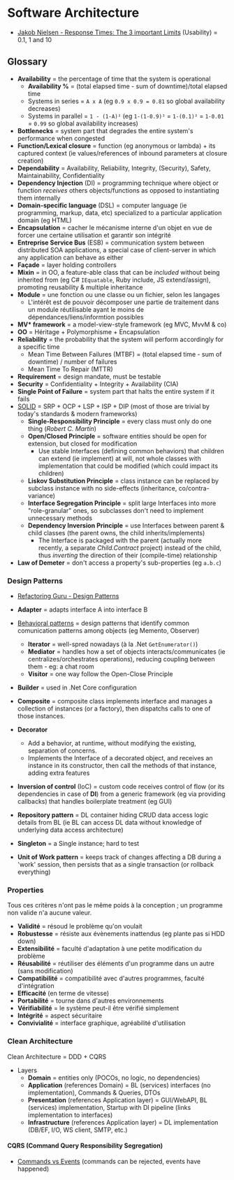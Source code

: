 # Software Architecture

* [Jakob Nielsen - Response Times: The 3 important Limits](https://www.nngroup.com/articles/response-times-3-important-limits) (Usability) = 0.1, 1 and 10

## Glossary

* **Availability** = the percentage of time that the system is operational
  * **Availability %** = (total elapsed time - sum of downtime)/total elapsed time
  * Systems in series = `A x A` (eg `0.9 x 0.9 = 0.81` so global availability decreases)
  * Systems in parallel = `1 - (1-A)²` (eg `1-(1-0.9)²` = `1-(0.1)²` = `1-0.01` = `0.99` so global availability increases)
* **Bottlenecks** = system part that degrades the entire system's performance when congested
* **Function/Lexical closure** = function (eg anonymous or lambda) + its captured context (ie values/references of inbound parameters at closure creation)
* **Dependability** = Availability, Reliability, Integrity, (Security), Safety, Maintainability, Confidentiality
* **Dependency Injection** (DI) = programming technique where object or function _receives_ others objects/functions as opposed to instantiating them internally
* **Domain-specific language** (DSL) = computer language (ie programming, markup, data, etc) specialized to a particular application domain (eg HTML)
* **Encapsulation** = cacher le mécanisme interne d'un objet en vue de forcer une certaine utilisation et garantir son intégrité
* **Entreprise Service Bus** (ESB) = communication system between distributed SOA applications, a special case of client-server in which any application can behave as either
* **Façade** = layer holding controllers
* **Mixin** = in OO, a feature-able class that can be _included_ without being inherited from (eg C# `IEquatable`, Ruby include, JS extend/assign), promoting reusability & multiple inheritance
* **Module** = une fonction ou une classe ou un fichier, selon les langages
  * L'intérêt est de pouvoir décomposer une partie de traitement dans un module réutilisable ayant le moins de dépendances/liens/informtion possibles
* **MV\* framework** = a model-view-style framework (eg MVC, MvvM & co)
* **OO** = Héritage + Polymorphisme + Encapsulation
* **Reliability** = the probability that the system will perform accordingly for a specific time
  * Mean Time Between Failures (MTBF) = (total elapsed time - sum of downtime) / number of failures
  * Mean Time To Repair (MTTR)
* **Requirement** = design mandate, must be testable
* **Security** = Confidentiality + Integrity + Availability (CIA)
* **Single Point of Failure** = system part that halts the entire system if it fails
* [SOLID](https://en.wikipedia.org/wiki/SOLID) = SRP + OCP + LSP + ISP + DIP (most of those are trivial by today's standards & modern frameworks)
  * **Single-Responsibility Principle** = every class must only do one thing (_Robert C. Martin_)
  * **Open/Closed Principle** = software entities should be open for extension, but closed for modification
    * Use stable Interfaces (defining common behaviors) that children can extend (ie implement) at will, not whole classes with implementation that could be modified (which could impact its children)
  * **Liskov Substitution Principle** = class instance can be replaced by subclass instance with no side-effects (inheritance, co/contra-variance)
  * **Interface Segregation Principle** = split large Interfaces into more "role-granular" ones, so subclasses don't need to implement unnecessary methods
  * **Dependency Inversion Principle** = use Interfaces between parent & child classes (the parent owns, the child inherits/implements)
    * The Interface is packaged with the parent (actually more recently, a separate _Child.Contract_ project) instead of the child, thus _inverting_ the direction of their (compile-time) relationship
* **Law of Demeter** = don't access a property's sub-properties (eg `a.b.c`)

### Design Patterns

* [Refactoring Guru - Design Patterns](https://refactoring.guru/design-patterns/catalog)

* **Adapter** = adapts interface A into interface B
* [Behavioral patterns](https://en.wikipedia.org/wiki/Behavioral_pattern) = design patterns that identify common comunication patterns among objects (eg Memento, Observer)
  * **Iterator** = well-spred nowadays (à la .Net `GetEnumerator()`)
  * **Mediator** = handles how a set of objects interacts/communicates (ie centralizes/orchestrates operations), reducing coupling between them - eg: a chat room
  * **Visitor** = one way follow the Open-Close Principle

* **Builder** = used in .Net Core configuration
* **Composite** = composite class implements interface and manages a collection of instances (or a factory), then dispatchs calls to one of those instances.
* **Decorator**
  * Add a behavior, at runtime, without modifying the existing, separation of concerns.
  * Implements the Interface of a decorated object, and receives an instance in its constructor, then call the methods of that instance, adding extra features
* **Inversion of control** (IoC) = custom code receives control of flow (or its dependencies in case of **DI**) from a generic framework (eg via providing callbacks) that handles boilerplate treatment (eg GUI)
* **Repository pattern** = DL container hiding CRUD data access logic details from BL (ie BL can access DL data without knowledge of underlying data access architecture)
* **Singleton** = a Single instance; hard to test
* **Unit of Work pattern** = keeps track of changes affecting a DB during a 'work' session, then persists that as a single transaction (or rollback everything)

### Properties

Tous ces critères n'ont pas le même poids à la conception ; un programme non valide n'a aucune valeur.

* **Validité** = résoud le problème qu'on voulait
* **Robustesse** = résiste aux évènements inattendus (eg plante pas si HDD down)
* **Extensibilité** = faculté d'adaptation à une petite modification du problème
* **Réusabilité** = réutiliser des éléments d'un programme dans un autre (sans modification)
* **Compatibilité** = compatibilité avec d'autres programmes, faculté d'intégration
* **Efficacité** (en terme de vitesse)
* **Portabilité** = tourne dans d'autres environnements
* **Vérifiabilité** = le système peut-il être vérifié simplement
* **Intégrité** = aspect sécuritaire
* **Convivialité** = interface graphique, agréabilité d'utilisation

### Clean Architecture

Clean Architecture = DDD + CQRS

* Layers
  * **Domain** = entities only (POCOs, no logic, no dependencies)
  * **Application** (references Domain) = BL (services) interfaces (no implementation), Commands & Queries, DTOs
  * **Presentation** (references Application layer) = GUI/WebAPI, BL (services) implementation, Startup with DI pipeline (links implementation to interfaces)
  * **Infrastructure** (references Application layer) = DL implementation (DB/EF, I/O, WS client, SMTP, etc.)

#### CQRS (Command Query Responsibility Segregation)

* [Commands vs Events](https://stackoverflow.com/q/4962755/3559724) (commands can be rejected, events have happened)
